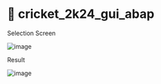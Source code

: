 # :cricket_game: cricket_2k24_gui_abap

Selection Screen 

![image](https://github.com/user-attachments/assets/43ac711c-3169-46ec-9d19-be42f40420f5)

Result  

![image](https://github.com/user-attachments/assets/7a196aa8-f6d7-4036-8ccb-23003b6cceeb)


